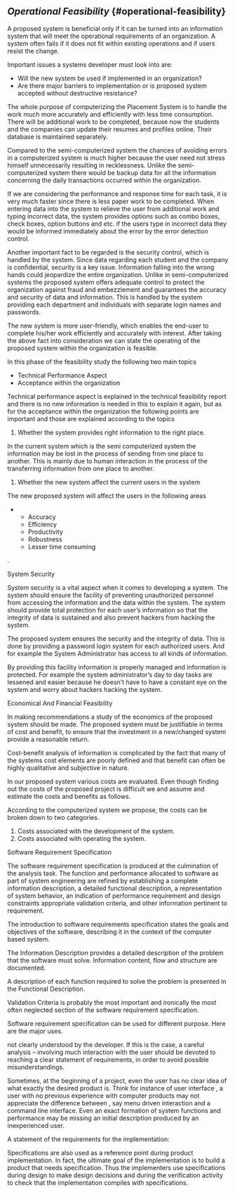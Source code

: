 ## **_Operational Feasibility_** {#operational-feasibility}

A proposed system is beneficial only if it can be turned into an information system that will meet the operational requirements of an organization. A system often fails if it does not fit within existing operations and if users resist the change.

Important issues a systems developer must look into are:

*   Will the new system be used if implemented in an organization?
*   Are there major barriers to implementation or is proposed system accepted without destructive resistance?

The whole purpose of computerizing the Placement System is to handle the work much more accurately and efficiently with less time consumption. There will be additional work to be completed, because now the students and the companies can update their resumes and profiles online. Their database is maintained separately.

Compared to the semi-computerized system the chances of avoiding errors in a computerized system is much higher because the user need not stress himself unnecessarily resulting in recklessness. Unlike the semi-computerized system there would be backup data for all the information concerning the daily transactions occurred within the organization.

If we are considering the performance and response time for each task, it is very much faster since there is less paper work to be completed. When entering data into the system to relieve the user from additional work and typing incorrect data, the system provides options such as combo boxes, check boxes, option buttons and etc. if the users type in incorrect data they would be informed immediately about the error by the error detection control.

Another important fact to be regarded is the security control, which is handled by the system. Since data regarding each student and the company is confidential, security is a key issue. Information falling into the wrong hands could jeopardize the entire organization. Unlike in semi-computerized systems the proposed system offers adequate control to protect the organization against fraud and embezzlement and guarantees the accuracy and security of data and information. This is handled by the system providing each department and individuals with separate login names and passwords.

The new system is more user-friendly, which enables the end-user to complete his/her work efficiently and accurately with interest. After taking the above fact into consideration we can state the operating of the proposed system within the organization is feasible.

In this phase of the feasibility study the following two main topics

*   Technical Performance Aspect
*   Acceptance within the organization

Technical performance aspect is explained in the technical feasibility report and there is no new information is needed in this to explain it again, but as for the acceptance within the organization the following points are important and those are explained according to the topics

1.  Whether the system provides right information to the right place.

In the current system which is the semi computerized system the information may be lost in the process of sending from one place to another. This is mainly due to human interaction in the process of the transferring information from one place to another.

1.  Whether the new system affect the current users in the system

The new proposed system will affect the users in the following areas

*   *   Accuracy
    *   Efficiency
    *   Productivity
    *   Robustness
    *   Lesser time consuming

.

System Security

System security is a vital aspect when it comes to developing a system. The system should ensure the facility of preventing unauthorized personnel from accessing the information and the data within the system. The system should provide total protection for each user’s information so that the integrity of data is sustained and also prevent hackers from hacking the system.

The proposed system ensures the security and the integrity of data. This is done by providing a password login system for each authorized users. And for example the System Administrator has access to all kinds of information.

By providing this facility information is properly managed and information is protected. For example the system administrator’s day to day tasks are lessened and easier because he doesn’t have to have a constant eye on the system and worry about hackers hacking the system.

Economical And Financial Feasibility

In making recommendations a study of the economics of the proposed system should be made. The proposed system must be justifiable in terms of cost and benefit, to ensure that the investment in a new/changed system provide a reasonable return.

Cost-benefit analysis of information is complicated by the fact that many of the systems cost elements are poorly defined and that benefit can often be highly qualitative and subjective in nature.

In our proposed system various costs are evaluated. Even though finding out the costs of the proposed project is difficult we and assume and estimate the costs and benefits as follows.

According to the computerized system we propose, the costs can be broken down to two categories.

1.  Costs associated with the development of the system.
2.  Costs associated with operating the system.

Software Requirement Specification

The software requirement specification is produced at the culmination of the analysis task. The function and performance allocated to software as part of system engineering are refined by establishing a complete information description, a detailed functional description, a representation of system behavior, an indication of performance requirement and design constraints appropriate validation criteria, and other information pertinent to requirement.

The introduction to software requirements specification states the goals and objectives of the software, describing it in the context of the computer based system.

The Information Description provides a detailed description of the problem that the software must solve. Information content, flow and structure are documented.

A description of each function required to solve the problem is presented in the Functional Description.

Validation Criteria is probably the most important and ironically the most often neglected section of the software requirement specification.

Software requirement specification can be used for different purpose. Here are the major uses.

not clearly understood by the developer. If this is the case, a careful analysis – involving much interaction with the user should be devoted to reaching a clear statement of requirements, in order to avoid possible misunderstandings.

Sometimes, at the beginning of a project, even the user has no clear idea of what exactly the desired product is. Think for instance of user interface , a user with no previous experience with computer products may not appreciate the difference between , say menu driven interaction and a command line interface. Even an exact formation of system functions and performance may be missing an initial description produced by an inexperienced user.

A statement of the requirements for the implementation:

Specifications are also used as a reference point during product implementation. In fact, the ultimate goal of the implementation is to build a product that needs specification. Thus the implementers use specifications during design to make design decisions and during the verification activity to check that the implementation compiles with specifications.